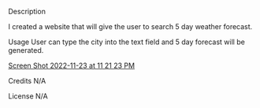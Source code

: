 Description

I created a website that will give the user to search 5 day weather forecast. 

Usage
User can type the city into the text field and 5 day forecast will be generated. 

[Screen Shot 2022-11-23 at 11 21 23 PM](https://user-images.githubusercontent.com/113131721/203723598-56e9662f-9c59-4540-9953-bac403469a40.png)

Credits N/A

License N/A